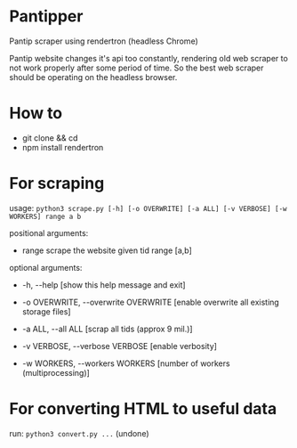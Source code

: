 # Pantipper
Pantip scraper using rendertron (headless Chrome)

Pantip website changes it's api too constantly, rendering old web scraper to not work properly after some period of time. So the best web scraper should be operating on the headless browser. 

# How to
- git clone <repo> && cd <this folder>
- npm install rendertron
  
# For scraping

usage: `python3 scrape.py [-h] [-o OVERWRITE] [-a ALL] [-v VERBOSE] [-w WORKERS] range a b`

positional arguments:

- range         scrape the website given tid range [a,b]

optional arguments:

- -h, --help          [show this help message and exit]
  
- -o OVERWRITE, --overwrite OVERWRITE         [enable overwrite all existing storage files]
                        
- -a ALL, --all ALL         [scrap all tids (approx 9 mil.)]
  
- -v VERBOSE, --verbose VERBOSE         [enable verbosity]
                        
- -w WORKERS, --workers WORKERS         [number of workers (multiprocessing)]


# For converting HTML to useful data


run: `python3 convert.py ...` (undone)

